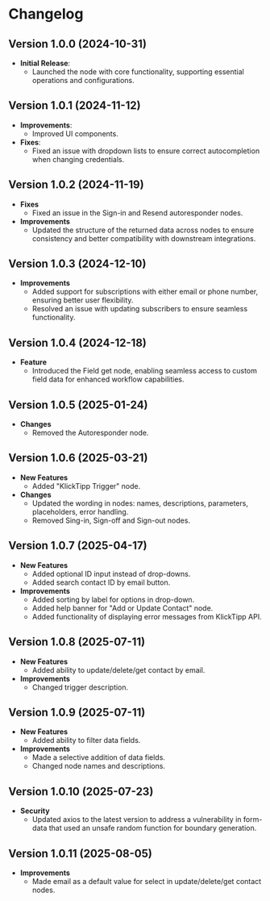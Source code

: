 # Changelog

## Version 1.0.0 (2024-10-31)
- **Initial Release**:
  - Launched the node with core functionality, supporting essential operations and configurations.

## Version 1.0.1 (2024-11-12)
- **Improvements**:
  - Improved UI components.
- **Fixes**:
  - Fixed an issue with dropdown lists to ensure correct autocompletion when changing credentials.

## Version 1.0.2 (2024-11-19)
- **Fixes**
  - Fixed an issue in the Sign-in and Resend autoresponder nodes.
- **Improvements**
  - Updated the structure of the returned data across nodes to ensure consistency and better compatibility with downstream integrations.

## Version 1.0.3 (2024-12-10)
- **Improvements**
  - Added support for subscriptions with either email or phone number, ensuring better user flexibility.
  - Resolved an issue with updating subscribers to ensure seamless functionality.

## Version 1.0.4 (2024-12-18)
- **Feature**
  - Introduced the Field get node, enabling seamless access to custom field data for enhanced workflow capabilities.

## Version 1.0.5 (2025-01-24)
- **Changes**
  - Removed the Autoresponder node.

## Version 1.0.6 (2025-03-21)
- **New Features**
	- Added "KlickTipp Trigger" node. 
- **Changes**
	- Updated the wording in nodes: names, descriptions, parameters, placeholders, error handling.
	- Removed Sing-in, Sign-off and Sign-out nodes.

## Version 1.0.7 (2025-04-17)
- **New Features**
	- Added optional ID input instead of drop-downs.
  - Added search contact ID by email button.
- **Improvements**
  - Added sorting by label for options in drop-down.
  - Added help banner for "Add or Update Contact" node.
  - Added functionality of displaying error messages from KlickTipp API.

## Version 1.0.8 (2025-07-11)
- **New Features**
	- Added ability to update/delete/get contact by email.
- **Improvements**
  - Changed trigger description.

## Version 1.0.9 (2025-07-11)
- **New Features**
	- Added ability to filter data fields.
- **Improvements**
	- Made a selective addition of data fields.
  - Changed node names and descriptions.

## Version 1.0.10 (2025-07-23)
- **Security**
	- Updated axios to the latest version to address a vulnerability in form-data that used an unsafe random function for boundary generation.

## Version 1.0.11 (2025-08-05)
- **Improvements**
	- Made email as a default value for select in update/delete/get contact nodes.